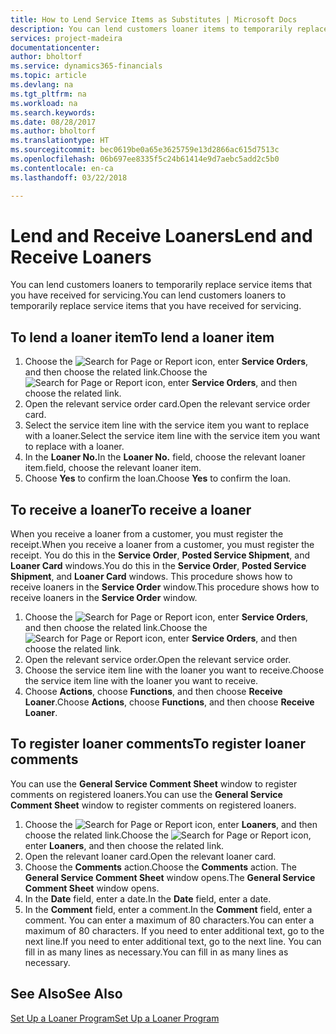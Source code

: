 ```yaml
---
title: How to Lend Service Items as Substitutes | Microsoft Docs
description: You can lend customers loaner items to temporarily replace service items that you have received for servicing.
services: project-madeira
documentationcenter: 
author: bholtorf
ms.service: dynamics365-financials
ms.topic: article
ms.devlang: na
ms.tgt_pltfrm: na
ms.workload: na
ms.search.keywords: 
ms.date: 08/28/2017
ms.author: bholtorf
ms.translationtype: HT
ms.sourcegitcommit: bec0619be0a65e3625759e13d2866ac615d7513c
ms.openlocfilehash: 06b697ee8335f5c24b61414e9d7aebc5add2c5b0
ms.contentlocale: en-ca
ms.lasthandoff: 03/22/2018

---
```

# <a name="lend-and-receive-loaners"></a><span data-ttu-id="9c414-103">Lend and Receive Loaners</span><span class="sxs-lookup"><span data-stu-id="9c414-103">Lend and Receive Loaners</span></span>
<span data-ttu-id="9c414-104">You can lend customers loaners to temporarily replace service items that you have received for servicing.</span><span class="sxs-lookup"><span data-stu-id="9c414-104">You can lend customers loaners to temporarily replace service items that you have received for servicing.</span></span>  
  
## <a name="to-lend-a-loaner-item"></a><span data-ttu-id="9c414-105">To lend a loaner item</span><span class="sxs-lookup"><span data-stu-id="9c414-105">To lend a loaner item</span></span>    
1. <span data-ttu-id="9c414-106">Choose the ![Search for Page or Report](media/ui-search/search_small.png "Search for Page or Report icon") icon, enter **Service Orders**, and then choose the related link.</span><span class="sxs-lookup"><span data-stu-id="9c414-106">Choose the ![Search for Page or Report](media/ui-search/search_small.png "Search for Page or Report icon") icon, enter **Service Orders**, and then choose the related link.</span></span>  
2. <span data-ttu-id="9c414-107">Open the relevant service order card.</span><span class="sxs-lookup"><span data-stu-id="9c414-107">Open the relevant service order card.</span></span>  
3. <span data-ttu-id="9c414-108">Select the service item line with the service item you want to replace with a loaner.</span><span class="sxs-lookup"><span data-stu-id="9c414-108">Select the service item line with the service item you want to replace with a loaner.</span></span>  
4. <span data-ttu-id="9c414-109">In the **Loaner No.**</span><span class="sxs-lookup"><span data-stu-id="9c414-109">In the **Loaner No.**</span></span> <span data-ttu-id="9c414-110">field, choose the relevant loaner item.</span><span class="sxs-lookup"><span data-stu-id="9c414-110">field, choose the relevant loaner item.</span></span>  
5. <span data-ttu-id="9c414-111">Choose **Yes** to confirm the loan.</span><span class="sxs-lookup"><span data-stu-id="9c414-111">Choose **Yes** to confirm the loan.</span></span>  

## <a name="to-receive-a-loaner"></a><span data-ttu-id="9c414-112">To receive a loaner</span><span class="sxs-lookup"><span data-stu-id="9c414-112">To receive a loaner</span></span>  
<span data-ttu-id="9c414-113">When you receive a loaner from a customer, you must register the receipt.</span><span class="sxs-lookup"><span data-stu-id="9c414-113">When you receive a loaner from a customer, you must register the receipt.</span></span> <span data-ttu-id="9c414-114">You do this in the **Service Order**, **Posted Service Shipment**, and **Loaner Card** windows.</span><span class="sxs-lookup"><span data-stu-id="9c414-114">You do this in the **Service Order**, **Posted Service Shipment**, and **Loaner Card** windows.</span></span> <span data-ttu-id="9c414-115">This procedure shows how to receive loaners in the **Service Order** window.</span><span class="sxs-lookup"><span data-stu-id="9c414-115">This procedure shows how to receive loaners in the **Service Order** window.</span></span>  
  
1. <span data-ttu-id="9c414-116">Choose the ![Search for Page or Report](media/ui-search/search_small.png "Search for Page or Report icon") icon, enter **Service Orders**, and then choose the related link.</span><span class="sxs-lookup"><span data-stu-id="9c414-116">Choose the ![Search for Page or Report](media/ui-search/search_small.png "Search for Page or Report icon") icon, enter **Service Orders**, and then choose the related link.</span></span>  
2. <span data-ttu-id="9c414-117">Open the relevant service order.</span><span class="sxs-lookup"><span data-stu-id="9c414-117">Open the relevant service order.</span></span>  
3. <span data-ttu-id="9c414-118">Choose the service item line with the loaner you want to receive.</span><span class="sxs-lookup"><span data-stu-id="9c414-118">Choose the service item line with the loaner you want to receive.</span></span>  
4. <span data-ttu-id="9c414-119">Choose **Actions**, choose **Functions**, and then choose **Receive Loaner**.</span><span class="sxs-lookup"><span data-stu-id="9c414-119">Choose **Actions**, choose **Functions**, and then choose **Receive Loaner**.</span></span>  

## <a name="to-register-loaner-comments"></a><span data-ttu-id="9c414-120">To register loaner comments</span><span class="sxs-lookup"><span data-stu-id="9c414-120">To register loaner comments</span></span>  
<span data-ttu-id="9c414-121">You can use the **General Service Comment Sheet** window to register comments on registered loaners.</span><span class="sxs-lookup"><span data-stu-id="9c414-121">You can use the **General Service Comment Sheet** window to register comments on registered loaners.</span></span>  
  
1. <span data-ttu-id="9c414-122">Choose the ![Search for Page or Report](media/ui-search/search_small.png "Search for Page or Report icon") icon, enter **Loaners**, and then choose the related link.</span><span class="sxs-lookup"><span data-stu-id="9c414-122">Choose the ![Search for Page or Report](media/ui-search/search_small.png "Search for Page or Report icon") icon, enter **Loaners**, and then choose the related link.</span></span>  
2. <span data-ttu-id="9c414-123">Open the relevant loaner card.</span><span class="sxs-lookup"><span data-stu-id="9c414-123">Open the relevant loaner card.</span></span>  
3. <span data-ttu-id="9c414-124">Choose the **Comments** action.</span><span class="sxs-lookup"><span data-stu-id="9c414-124">Choose the **Comments** action.</span></span> <span data-ttu-id="9c414-125">The **General Service Comment Sheet** window opens.</span><span class="sxs-lookup"><span data-stu-id="9c414-125">The **General Service Comment Sheet** window opens.</span></span>  
4. <span data-ttu-id="9c414-126">In the **Date** field, enter a date.</span><span class="sxs-lookup"><span data-stu-id="9c414-126">In the **Date** field, enter a date.</span></span>  
5. <span data-ttu-id="9c414-127">In the **Comment** field, enter a comment.</span><span class="sxs-lookup"><span data-stu-id="9c414-127">In the **Comment** field, enter a comment.</span></span> <span data-ttu-id="9c414-128">You can enter a maximum of 80 characters.</span><span class="sxs-lookup"><span data-stu-id="9c414-128">You can enter a maximum of 80 characters.</span></span> <span data-ttu-id="9c414-129">If you need to enter additional text, go to the next line.</span><span class="sxs-lookup"><span data-stu-id="9c414-129">If you need to enter additional text, go to the next line.</span></span> <span data-ttu-id="9c414-130">You can fill in as many lines as necessary.</span><span class="sxs-lookup"><span data-stu-id="9c414-130">You can fill in as many lines as necessary.</span></span>  
  
## <a name="see-also"></a><span data-ttu-id="9c414-131">See Also</span><span class="sxs-lookup"><span data-stu-id="9c414-131">See Also</span></span>  
[<span data-ttu-id="9c414-132">Set Up a Loaner Program</span><span class="sxs-lookup"><span data-stu-id="9c414-132">Set Up a Loaner Program</span></span>](service-how-setup-loaner-program.md)   

